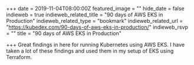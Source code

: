 +++
date = 2019-11-04T08:00:00Z
featured_image = ""
hide_date = false
indieweb = true
indieweb_related_title = "90 days of AWS EKS in Production"
indieweb_related_type = "bookmark"
indieweb_related_url = "https://kubedex.com/90-days-of-aws-eks-in-production/"
indieweb_rsvp = ""
title = "90 days of AWS EKS in Production"

+++
Great findings in here for running Kubernetes using AWS EKS. I have taken a lot of these findings and used them in my setup of EKS using Terraform.